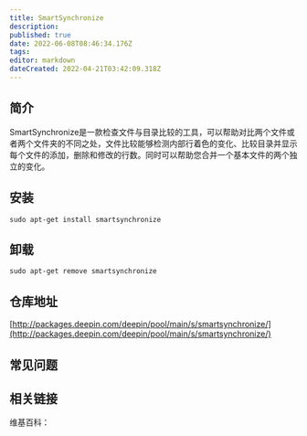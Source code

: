 ```yaml
---
title: SmartSynchronize
description: 
published: true
date: 2022-06-08T08:46:34.176Z
tags: 
editor: markdown
dateCreated: 2022-04-21T03:42:09.318Z
---
```


## 简介

SmartSynchronize是一款检查文件与目录比较的工具，可以帮助对比两个文件或者两个文件夹的不同之处，文件比较能够检测内部行着色的变化、比较目录并显示每个文件的添加，删除和修改的行数。同时可以帮助您合并一个基本文件的两个独立的变化。

## 安装

`sudo apt-get install smartsynchronize`

## 卸载

`sudo apt-get remove smartsynchronize`

## 仓库地址

[http://packages.deepin.com/deepin/pool/main/s/smartsynchronize/](http://packages.deepin.com/deepin/pool/main/s/smartsynchronize/)

## 常见问题

## 相关链接

维基百科：
